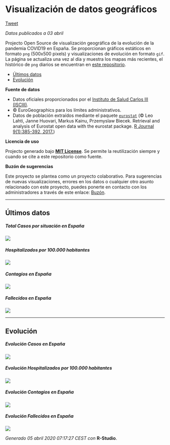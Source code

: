 Visualización de datos geográficos
================

<a href="https://twitter.com/share?ref_src=twsrc%5Etfw" class="twitter-share-button" data-via="dhernangomez" data-hashtags="COVID19España" data-show-count="true">Tweet</a>

<script async src="https://platform.twitter.com/widgets.js" charset="utf-8"></script>

*Datos publicados a 03 abril*

Projecto Open Source de visualización geográfica de la evolución de la
pandemia COVID19 en España. Se proporcionan gráficos estáticos en
formato `png` (500x500 pixels) y visualizaciones de evolución en formato
`gif`. La página se actualiza una vez al día y muestra los mapas más
recientes, el histórico de `png` diarios se encuentran en [este
repositorio](https://github.com/dieghernan/COVID19/tree/master/pngs).

  - [Últimos datos](#últimos-datos)
  - [Evolución](#evolución)

**Fuente de datos**

  - Datos oficiales proporcionados por el [Instituto de Salud Carlos III
    (ISCIII)](https://covid19.isciii.es/).
  - © EuroGeographics para los límites administrativos.
  - Datos de población extraídos mediante el paquete
    [`eurostat`](http://ropengov.github.io/eurostat) (© Leo Lahti, Janne
    Huovari, Markus Kainu, Przemyslaw Biecek. Retrieval and analysis of
    Eurostat open data with the eurostat package. [R
    Journal 9(1):385-392, 2017.](https://journal.r-project.org/archive/2017/RJ-2017-019/index.html))

**Licencia de uso**

Projecto generado bajo [**MIT License**](./LICENSE). Se permite la
reutilización siempre y cuando se cite a este repositorio como fuente.

**Buzón de sugerencias**

Este proyecto se plantea como un proyecto colaborativo. Para sugerencias
de nuevas visualizaciones, errores en los datos o cualquier otro asunto
relacionado con este proyecto, puedes ponerte en contacto con los
administradores a través de este enlace:
[Buzón](https://github.com/dieghernan/COVID19/issues/new/choose).

-----

## Últimos datos

##### Total Casos por situación en España

![](./figs/CasosAct.png)

##### Hospitalizados por 100.000 habitantes

![](./figs/RatioHospAct.png)

##### Contagios en España

![](./figs/ContagiosAct.png)

##### Fallecidos en España

![](./figs/FallecidosAct.png)

-----

## Evolución

##### Evolución Casos en España

![](./figs/Casos.gif)

##### Evolución Hospitalizados por 100.000 habitantes

![](./figs/RatioHosp.gif)

##### Evolución Contagios en España

![](./figs/Contagios.gif)

##### Evolución Fallecidos en España

![](./figs/Fallecidos.gif)

*Generado 05 abril 2020 07:17:27 CEST con* **R-Studio**.
